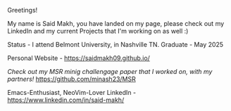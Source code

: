 Greetings! 

My name is Said Makh, you have landed on my page, please check out my LinkedIn and my current Projects that I'm working on as well :)



Status - I attend Belmont University, in Nashville TN. 
Graduate - May 2025

Personal Website - https://saidmakh09.github.io/

*Check out my MSR minig challengage paper that I worked on, with my partners!*
https://github.com/minash23/MSR

Emacs-Enthusiast, NeoVim-Lover
LinkedIn - https://www.linkedin.com/in/said-makh/
